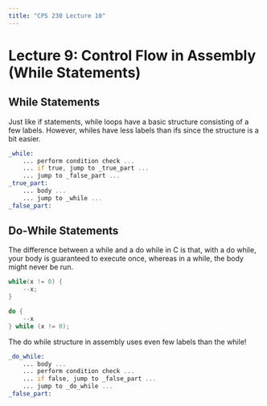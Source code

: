 ```yaml
---
title: "CPS 230 Lecture 10"
---
```


# Lecture 9: Control Flow in Assembly (While Statements)

## While Statements

Just like if statements, while loops have a basic structure consisting of a few labels.  However, whiles have less labels than ifs since the structure is a bit easier.

``` asm
_while:
	... perform condition check ...
	... if true, jump to _true_part ...
	... jump to _false_part ...
_true_part:
	... body ...
	... jump to _while ...
_false_part:
```

## Do-While Statements

The difference between a while and a do while in C is that, with a do while, your body is guaranteed to execute once, whereas in a while, the body might never be run.

``` c
while(x != 0) {
	--x;
}

do {
	--x
} while (x != 0);
```

The do while structure in assembly uses even few labels than the while!

``` asm
_do_while:
	... body ...
	... perform condition check ...
	... if false, jump to _false_part ...
	... jump to _do_while ...
_false_part:
```